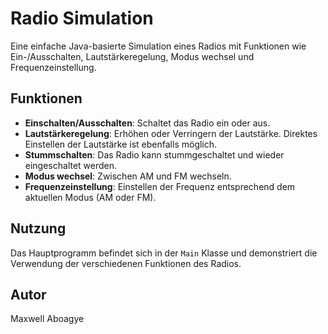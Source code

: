 # Radio Simulation

Eine einfache Java-basierte Simulation eines Radios mit Funktionen wie Ein-/Ausschalten, Lautstärkeregelung, Modus wechsel und Frequenzeinstellung.

## Funktionen

- **Einschalten/Ausschalten**: Schaltet das Radio ein oder aus.
- **Lautstärkeregelung**: Erhöhen oder Verringern der Lautstärke. Direktes Einstellen der Lautstärke ist ebenfalls möglich.
- **Stummschalten**: Das Radio kann stummgeschaltet und wieder eingeschaltet werden.
- **Modus wechsel**: Zwischen AM und FM wechseln.
- **Frequenzeinstellung**: Einstellen der Frequenz entsprechend dem aktuellen Modus (AM oder FM).

## Nutzung

Das Hauptprogramm befindet sich in der `Main` Klasse und demonstriert die Verwendung der verschiedenen Funktionen des Radios.

## Autor

Maxwell Aboagye
